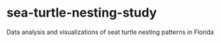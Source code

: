 # sea-turtle-nesting-study
Data analysis and visualizations of seat turtle nesting patterns in Florida
